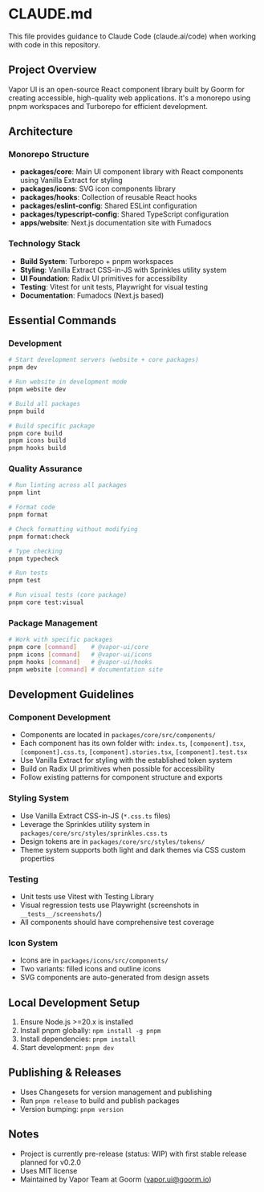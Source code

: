 # CLAUDE.md

This file provides guidance to Claude Code (claude.ai/code) when working with code in this repository.

## Project Overview

Vapor UI is an open-source React component library built by Goorm for creating accessible, high-quality web applications. It's a monorepo using pnpm workspaces and Turborepo for efficient development.

## Architecture

### Monorepo Structure
- **packages/core**: Main UI component library with React components using Vanilla Extract for styling
- **packages/icons**: SVG icon components library
- **packages/hooks**: Collection of reusable React hooks
- **packages/eslint-config**: Shared ESLint configuration
- **packages/typescript-config**: Shared TypeScript configuration
- **apps/website**: Next.js documentation site with Fumadocs

### Technology Stack
- **Build System**: Turborepo + pnpm workspaces
- **Styling**: Vanilla Extract CSS-in-JS with Sprinkles utility system
- **UI Foundation**: Radix UI primitives for accessibility
- **Testing**: Vitest for unit tests, Playwright for visual testing
- **Documentation**: Fumadocs (Next.js based)

## Essential Commands

### Development
```bash
# Start development servers (website + core packages)
pnpm dev

# Run website in development mode
pnpm website dev

# Build all packages
pnpm build

# Build specific package
pnpm core build
pnpm icons build
pnpm hooks build
```

### Quality Assurance
```bash
# Run linting across all packages
pnpm lint

# Format code
pnpm format

# Check formatting without modifying
pnpm format:check

# Type checking
pnpm typecheck

# Run tests
pnpm test

# Run visual tests (core package)
pnpm core test:visual
```

### Package Management
```bash
# Work with specific packages
pnpm core [command]    # @vapor-ui/core
pnpm icons [command]   # @vapor-ui/icons
pnpm hooks [command]   # @vapor-ui/hooks
pnpm website [command] # documentation site
```

## Development Guidelines

### Component Development
- Components are located in `packages/core/src/components/`
- Each component has its own folder with: `index.ts`, `[component].tsx`, `[component].css.ts`, `[component].stories.tsx`, `[component].test.tsx`
- Use Vanilla Extract for styling with the established token system
- Build on Radix UI primitives when possible for accessibility
- Follow existing patterns for component structure and exports

### Styling System
- Use Vanilla Extract CSS-in-JS (`*.css.ts` files)
- Leverage the Sprinkles utility system in `packages/core/src/styles/sprinkles.css.ts`
- Design tokens are in `packages/core/src/styles/tokens/`
- Theme system supports both light and dark themes via CSS custom properties

### Testing
- Unit tests use Vitest with Testing Library
- Visual regression tests use Playwright (screenshots in `__tests__/screenshots/`)
- All components should have comprehensive test coverage

### Icon System
- Icons are in `packages/icons/src/components/`
- Two variants: filled icons and outline icons
- SVG components are auto-generated from design assets

## Local Development Setup

1. Ensure Node.js >=20.x is installed
2. Install pnpm globally: `npm install -g pnpm`
3. Install dependencies: `pnpm install`
4. Start development: `pnpm dev`

## Publishing & Releases
- Uses Changesets for version management and publishing
- Run `pnpm release` to build and publish packages
- Version bumping: `pnpm version`

## Notes
- Project is currently pre-release (status: WIP) with first stable release planned for v0.2.0
- Uses MIT license
- Maintained by Vapor Team at Goorm (vapor.ui@goorm.io)